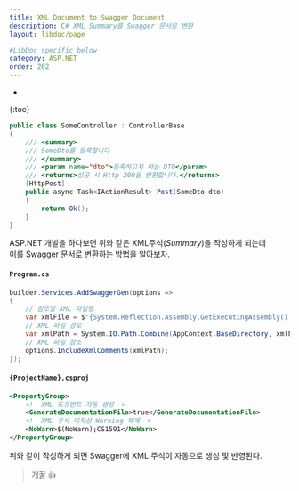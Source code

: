 ```yaml
---
title: XML Document to Swagger Document
description: C# XML Summary를 Swagger 문서로 변환
layout: libdoc/page

#LibDoc specific below
category: ASP.NET
order: 202
---
```

* 
{:toc}

```csharp
public class SomeController : ControllerBase
{
    /// <summary>
    /// SomeDto를 등록합니다
    /// </summary>
    /// <param name="dto">등록하고자 하는 DTO</param>
    /// <returns>성공 시 Http 200을 반환합니다.</returns>
    [HttpPost]
    public async Task<IActionResult> Post(SomeDto dto)
    {
        return Ok();
    }
}
```
ASP.NET 개발을 하다보면 위와 같은 XML주석(*Summary*)을 작성하게 되는데<br/>
이를 Swagger 문서로 변환하는 방법을 알아보자.

#### `Program.cs`
```csharp
builder.Services.AddSwaggerGen(options =>
{
    // 참조할 XML 파일명
    var xmlFile = $"{System.Reflection.Assembly.GetExecutingAssembly().GetName().Name}.xml";
    // XML 파일 경로
    var xmlPath = System.IO.Path.Combine(AppContext.BaseDirectory, xmlFile);
    // XML 파일 참조
    options.IncludeXmlComments(xmlPath);
});
```
#### `{ProjectName}.csproj`
```xml
<PropertyGroup>
    <!--XML 도큐먼트 자동 생성-->
    <GenerateDocumentationFile>true</GenerateDocumentationFile>
    <!--XML 주석 미작성 Warning 해제-->
    <NoWarn>$(NoWarn);CS1591</NoWarn>
</PropertyGroup>
```

위와 같이 작성하게 되면 Swagger에 XML 주석이 자동으로 생성 및 반영된다.

> 개꿀 👍